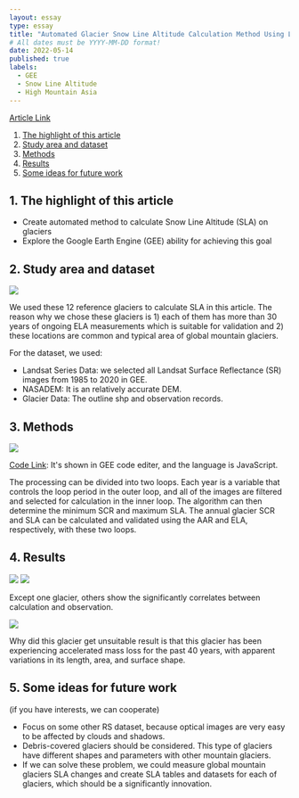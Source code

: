 ```yaml
---
layout: essay
type: essay
title: "Automated Glacier Snow Line Altitude Calculation Method Using Landsat Series Images in the Google Earth Engine Platform"
# All dates must be YYYY-MM-DD format!
date: 2022-05-14
published: true
labels:
  - GEE
  - Snow Line Altitude
  - High Mountain Asia
---
```


[Article Link](https://www.mdpi.com/2072-4292/14/10/2377)

1. [The highlight of this article](#1-the-highlight-of-this-article)
2. [Study area and dataset](#2-study-area-and-dataset)
3. [Methods](#3-methods)
4. [Results](#4-results)
5. [Some ideas for future work](#5-some-ideas-for-future-work)

## 1. The highlight of this article
* Create automated method to calculate Snow Line Altitude (SLA) on glaciers
* Explore the Google Earth Engine (GEE) ability for achieving this goal

## 2. Study area and dataset
<img class="img-" src="{{ site.baseurl }}/img/SLA/Studyarea.jpg">

We used these 12 reference glaciers to calculate SLA in this article.
The reason why we chose these glaciers is 1) each of them has more than 30 years of ongoing ELA measurements which is suitable for validation and 2) these locations are common and typical area of global mountain glaciers.

For the dataset, we used:
* Landsat Series Data: we selected all Landsat Surface Reflectance (SR) images from 1985 to 2020 in GEE.
* NASADEM: It is an relatively accurate DEM.
* Glacier Data: The outline shp and observation records.

## 3. Methods
<img class="img-" src="{{ site.baseurl }}/img/SLA/Framework.png">

[Code Link](https://code.earthengine.google.com/d9766624c4b3e7b0d84a59174ca7173a): It's shown in GEE code editer, and the language is JavaScript.

The processing can be divided into two loops.
Each year is a variable that controls the loop period in the outer loop, and all of the images are filtered and selected for calculation in the inner loop.
The algorithm can then determine the minimum SCR and maximum SLA.
The annual glacier SCR and SLA can be calculated and validated using the AAR and ELA, respectively, with these two loops.

## 4. Results
<img class="img-" src="{{ site.baseurl }}/img/SLA/SLA-Trend.jpg">
<img class="img-" src="{{ site.baseurl }}/img/SLA/SLA-Regression.jpg">

Except one glacier, others show the significantly correlates between calculation and observation.

<img class="img-" src="{{ site.baseurl }}/img/SLA/one-except.jpg">

Why did this glacier get unsuitable result is that this glacier has been experiencing accelerated mass loss for the past 40 years, with apparent variations in its length, area, and surface shape.

## 5. Some ideas for future work
(if you have interests, we can cooperate)
* Focus on some other RS dataset, because optical images are very easy to be affected by clouds and shadows.
* Debris-covered glaciers should be considered. This type of glaciers have different shapes and parameters with other mountain glaciers.
* If we can solve these problem, we could measure global mountain glaciers SLA changes and create SLA tables and datasets for each of glaciers, which should be a significantly innovation.

